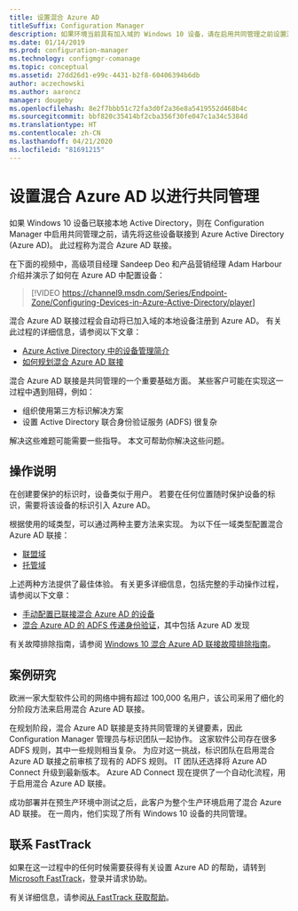 ```yaml
---
title: 设置混合 Azure AD
titleSuffix: Configuration Manager
description: 如果环境当前具有加入域的 Windows 10 设备，请在启用共同管理之前设置混合 Azure AD
ms.date: 01/14/2019
ms.prod: configuration-manager
ms.technology: configmgr-comanage
ms.topic: conceptual
ms.assetid: 27dd26d1-e99c-4431-b2f8-60406394b6db
author: aczechowski
ms.author: aaroncz
manager: dougeby
ms.openlocfilehash: 8e2f7bbb51c72fa3d0f2a36e8a5419552d468b4c
ms.sourcegitcommit: bbf820c35414bf2cba356f30fe047c1a34c5384d
ms.translationtype: HT
ms.contentlocale: zh-CN
ms.lasthandoff: 04/21/2020
ms.locfileid: "81691215"
---
```

# <a name="set-up-hybrid-azure-ad-for-co-management"></a>设置混合 Azure AD 以进行共同管理

如果 Windows 10 设备已联接本地 Active Directory，则在 Configuration Manager 中启用共同管理之前，请先将这些设备联接到 Azure Active Directory (Azure AD)。 此过程称为混合 Azure AD 联接。 

在下面的视频中，高级项目经理 Sandeep Deo 和产品营销经理 Adam Harbour 介绍并演示了如何在 Azure AD 中配置设备：

> [!VIDEO https://channel9.msdn.com/Series/Endpoint-Zone/Configuring-Devices-in-Azure-Active-Directory/player]

混合 Azure AD 联接过程会自动将已加入域的本地设备注册到 Azure AD。 有关此过程的详细信息，请参阅以下文章：
- [Azure Active Directory 中的设备管理简介](https://docs.microsoft.com/azure/active-directory/device-management-introduction) 
- [如何规划混合 Azure AD 联接](https://docs.microsoft.com/azure/active-directory/devices/hybrid-azuread-join-plan)

混合 Azure AD 联接是共同管理的一个重要基础方面。 某些客户可能在实现这一过程中遇到阻碍，例如：
- 组织使用第三方标识解决方案 
- 设置 Active Directory 联合身份验证服务 (ADFS) 很复杂

解决这些难题可能需要一些指导。 本文可帮助你解决这些问题。


## <a name="how-to-do-it"></a>操作说明

在创建要保护的标识时，设备类似于用户。 若要在任何位置随时保护设备的标识，需要将该设备的标识引入 Azure AD。

根据使用的域类型，可以通过两种主要方法来实现。 为以下任一域类型配置混合 Azure AD 联接：  
- [联盟域](https://docs.microsoft.com/azure/active-directory/devices/hybrid-azuread-join-federated-domains)  
- [托管域](https://docs.microsoft.com/azure/active-directory/devices/hybrid-azuread-join-managed-domains)  

上述两种方法提供了最佳体验。 有关更多详细信息，包括完整的手动操作过程，请参阅以下文章：
- [手动配置已联接混合 Azure AD 的设备](https://docs.microsoft.com/azure/active-directory/device-management-hybrid-azuread-joined-devices-setup)  
- [混合 Azure AD 的 ADFS 传递身份验证](https://docs.microsoft.com/windows-server/identity/ad-fs/ad-fs-overview)，其中包括 Azure AD 发现  

有关故障排除指南，请参阅 [Windows 10 混合 Azure AD 联接故障排除指南](https://docs.microsoft.com/azure/active-directory/devices/troubleshoot-hybrid-join-windows-current)。



## <a name="case-study"></a>案例研究

欧洲一家大型软件公司的网络中拥有超过 100,000 名用户，该公司采用了细化的分阶段方法来启用混合 Azure AD 联接。

在规划阶段，混合 Azure AD 联接是支持共同管理的关键要素，因此 Configuration Manager 管理员与标识团队一起协作。 这家软件公司存在很多 ADFS 规则，其中一些规则相当复杂。 为应对这一挑战，标识团队在启用混合 Azure AD 联接之前审核了现有的 ADFS 规则。 IT 团队还选择将 Azure AD Connect 升级到最新版本。 Azure AD Connect 现在提供了一个自动化流程，用于启用混合 Azure AD 联接。

成功部署并在预生产环境中测试之后，此客户为整个生产环境启用了混合 Azure AD 联接。 在一周内，他们实现了所有 Windows 10 设备的共同管理。



## <a name="contact-fasttrack"></a>联系 FastTrack

如果在这一过程中的任何时候需要获得有关设置 Azure AD 的帮助，请转到 [Microsoft FastTrack](https://Microsoft.com/FastTrack/)，登录并请求协助。 

有关详细信息，请参阅[从 FastTrack 获取帮助](quickstart-fasttrack.md)。 

